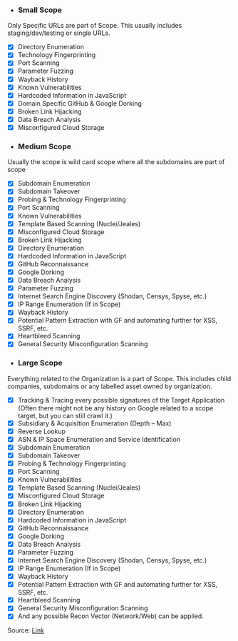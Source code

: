 * ### __Small Scope__
Only Specific URLs are part of Scope. This usually includes staging/dev/testing or single URLs.
- [x] Directory Enumeration
- [x] Technology Fingerprinting
- [x] Port Scanning
- [x] Parameter Fuzzing
- [x] Wayback History
- [x] Known Vulnerabilities
- [x] Hardcoded Information in JavaScript
- [x] Domain Specific GitHub & Google Dorking
- [x] Broken Link Hijacking
- [x] Data Breach Analysis
- [x] Misconfigured Cloud Storage
* ### __Medium Scope__
Usually the scope is wild card scope where all the subdomains are part of scope
- [x] Subdomain Enumeration
- [x] Subdomain Takeover
- [x] Probing & Technology Fingerprinting
- [x] Port Scanning
- [x] Known Vulnerabilities
- [x] Template Based Scanning (Nuclei/Jeales)
- [x] Misconfigured Cloud Storage
- [x] Broken Link Hijacking
- [x] Directory Enumeration
- [x] Hardcoded Information in JavaScript
- [x] GitHub Reconnaissance
- [x] Google Dorking
- [x] Data Breach Analysis
- [x] Parameter Fuzzing
- [x] Internet Search Engine Discovery (Shodan, Censys, Spyse, etc.)
- [x] IP Range Enumeration (If in Scope)
- [x] Wayback History
- [x] Potential Pattern Extraction with GF and automating further for XSS, SSRF, etc.
- [x] Heartbleed Scanning
- [x] General Security Misconfiguration Scanning
* ### __Large Scope__
Everything related to the Organization is a part of Scope. This includes child companies, subdomains or any labelled asset owned by organization.
- [x] Tracking & Tracing every possible signatures of the Target Application (Often there might not be any history on Google related to a scope target, but you can still crawl it.) ​
- [x] Subsidiary & Acquisition Enumeration (Depth – Max)​
- [x] Reverse Lookup
- [x] ASN & IP Space Enumeration and Service Identification​
- [x] Subdomain Enumeration
- [x] Subdomain Takeover
- [x] Probing & Technology Fingerprinting
- [x] Port Scanning
- [x] Known Vulnerabilities
- [x] Template Based Scanning (Nuclei/Jeales)
- [x] Misconfigured Cloud Storage
- [x] Broken Link Hijacking
- [x] Directory Enumeration
- [x] Hardcoded Information in JavaScript
- [x] GitHub Reconnaissance
- [x] Google Dorking
- [x] Data Breach Analysis
- [x] Parameter Fuzzing
- [x] Internet Search Engine Discovery (Shodan, Censys, Spyse, etc.)
- [x] IP Range Enumeration (If in Scope)
- [x] Wayback History
- [x] Potential Pattern Extraction with GF and automating further for XSS, SSRF, etc.
- [x] Heartbleed Scanning
- [x] General Security Misconfiguration Scanning
- [x] And any possible Recon Vector (Network/Web) can be applied.​

Source: [Link](https://www.xmind.net/m/hKKexj/)